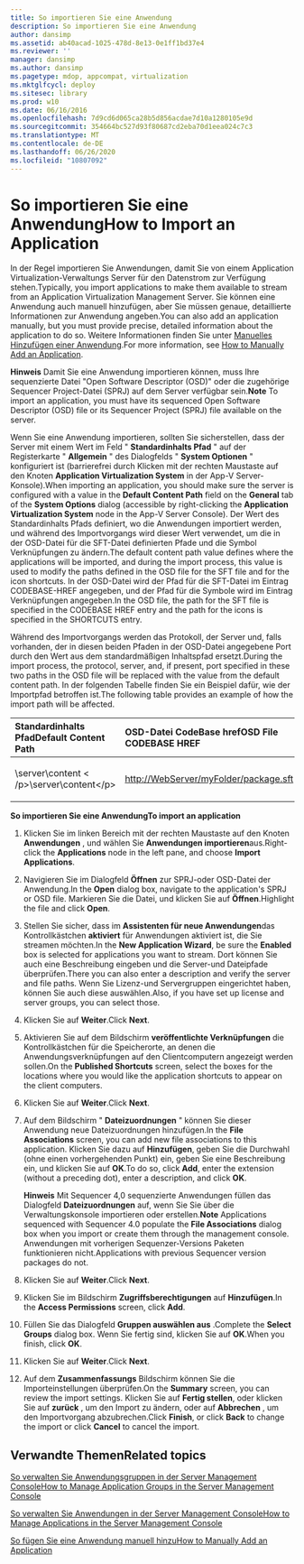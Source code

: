 ```yaml
---
title: So importieren Sie eine Anwendung
description: So importieren Sie eine Anwendung
author: dansimp
ms.assetid: ab40acad-1025-478d-8e13-0e1ff1bd37e4
ms.reviewer: ''
manager: dansimp
ms.author: dansimp
ms.pagetype: mdop, appcompat, virtualization
ms.mktglfcycl: deploy
ms.sitesec: library
ms.prod: w10
ms.date: 06/16/2016
ms.openlocfilehash: 7d9cd6d065ca28b5d856acdae7d10a1280105e9d
ms.sourcegitcommit: 354664bc527d93f80687cd2eba70d1eea024c7c3
ms.translationtype: MT
ms.contentlocale: de-DE
ms.lasthandoff: 06/26/2020
ms.locfileid: "10807092"
---
```

# <span data-ttu-id="8785d-103">So importieren Sie eine Anwendung</span><span class="sxs-lookup"><span data-stu-id="8785d-103">How to Import an Application</span></span>


<span data-ttu-id="8785d-104">In der Regel importieren Sie Anwendungen, damit Sie von einem Application Virtualization-Verwaltungs Server für den Datenstrom zur Verfügung stehen.</span><span class="sxs-lookup"><span data-stu-id="8785d-104">Typically, you import applications to make them available to stream from an Application Virtualization Management Server.</span></span> <span data-ttu-id="8785d-105">Sie können eine Anwendung auch manuell hinzufügen, aber Sie müssen genaue, detaillierte Informationen zur Anwendung angeben.</span><span class="sxs-lookup"><span data-stu-id="8785d-105">You can also add an application manually, but you must provide precise, detailed information about the application to do so.</span></span> <span data-ttu-id="8785d-106">Weitere Informationen finden Sie unter [Manuelles Hinzufügen einer Anwendung](how-to-manually-add-an-application.md).</span><span class="sxs-lookup"><span data-stu-id="8785d-106">For more information, see [How to Manually Add an Application](how-to-manually-add-an-application.md).</span></span>

<span data-ttu-id="8785d-107">**Hinweis**  Damit Sie eine Anwendung importieren können, muss Ihre sequenzierte Datei "Open Software Descriptor (OSD)" oder die zugehörige Sequencer Project-Datei (SPRJ) auf dem Server verfügbar sein.</span><span class="sxs-lookup"><span data-stu-id="8785d-107">**Note** To import an application, you must have its sequenced Open Software Descriptor (OSD) file or its Sequencer Project (SPRJ) file available on the server.</span></span>

 

<span data-ttu-id="8785d-108">Wenn Sie eine Anwendung importieren, sollten Sie sicherstellen, dass der Server mit einem Wert im Feld " **Standardinhalts Pfad** " auf der Registerkarte " **Allgemein** " des Dialogfelds " **System Optionen** " konfiguriert ist (barrierefrei durch Klicken mit der rechten Maustaste auf den Knoten **Application Virtualization System** in der App-V Server-Konsole).</span><span class="sxs-lookup"><span data-stu-id="8785d-108">When importing an application, you should make sure the server is configured with a value in the **Default Content Path** field on the **General** tab of the **System Options** dialog (accessible by right-clicking the **Application Virtualization System** node in the App-V Server Console).</span></span> <span data-ttu-id="8785d-109">Der Wert des Standardinhalts Pfads definiert, wo die Anwendungen importiert werden, und während des Importvorgangs wird dieser Wert verwendet, um die in der OSD-Datei für die SFT-Datei definierten Pfade und die Symbol Verknüpfungen zu ändern.</span><span class="sxs-lookup"><span data-stu-id="8785d-109">The default content path value defines where the applications will be imported, and during the import process, this value is used to modify the paths defined in the OSD file for the SFT file and for the icon shortcuts.</span></span> <span data-ttu-id="8785d-110">In der OSD-Datei wird der Pfad für die SFT-Datei im Eintrag CODEBASE-HREF angegeben, und der Pfad für die Symbole wird im Eintrag Verknüpfungen angegeben.</span><span class="sxs-lookup"><span data-stu-id="8785d-110">In the OSD file, the path for the SFT file is specified in the CODEBASE HREF entry and the path for the icons is specified in the SHORTCUTS entry.</span></span>

<span data-ttu-id="8785d-111">Während des Importvorgangs werden das Protokoll, der Server und, falls vorhanden, der in diesen beiden Pfaden in der OSD-Datei angegebene Port durch den Wert aus dem standardmäßigen Inhaltspfad ersetzt.</span><span class="sxs-lookup"><span data-stu-id="8785d-111">During the import process, the protocol, server, and, if present, port specified in these two paths in the OSD file will be replaced with the value from the default content path.</span></span> <span data-ttu-id="8785d-112">In der folgenden Tabelle finden Sie ein Beispiel dafür, wie der Importpfad betroffen ist.</span><span class="sxs-lookup"><span data-stu-id="8785d-112">The following table provides an example of how the import path will be affected.</span></span>

<table>
<colgroup>
<col width="33%" />
<col width="33%" />
<col width="33%" />
</colgroup>
<thead>
<tr class="header">
<th align="left"><span data-ttu-id="8785d-113">Standardinhalts Pfad</span><span class="sxs-lookup"><span data-stu-id="8785d-113">Default Content Path</span></span></th>
<th align="left"><span data-ttu-id="8785d-114">OSD-Datei CodeBase href</span><span class="sxs-lookup"><span data-stu-id="8785d-114">OSD File CODEBASE HREF</span></span></th>
<th align="left"><span data-ttu-id="8785d-115">Resultierender Wert</span><span class="sxs-lookup"><span data-stu-id="8785d-115">Resulting Value</span></span></th>
</tr>
</thead>
<tbody>
<tr class="odd">
<td align="left"><p><span data-ttu-id="8785d-116">\server\content &lt; /p&gt;</span><span class="sxs-lookup"><span data-stu-id="8785d-116">\server\content&lt;/p&gt;</span></span></td>
<td align="left"><p><a href="http://WebServer/myFolder/package.sft" data-raw-source="http://WebServer/myFolder/package.sft">http://WebServer/myFolder/package.sft</a></p></td>
<td align="left"><p><span data-ttu-id="8785d-117">\server\content\myFolder\package.sft</span><span class="sxs-lookup"><span data-stu-id="8785d-117">\server\content\myFolder\package.sft</span></span></p></td>
</tr>
</tbody>
</table>

 

**<span data-ttu-id="8785d-118">So importieren Sie eine Anwendung</span><span class="sxs-lookup"><span data-stu-id="8785d-118">To import an application</span></span>**

1.  <span data-ttu-id="8785d-119">Klicken Sie im linken Bereich mit der rechten Maustaste auf den Knoten **Anwendungen** , und wählen Sie **Anwendungen importieren**aus.</span><span class="sxs-lookup"><span data-stu-id="8785d-119">Right-click the **Applications** node in the left pane, and choose **Import Applications**.</span></span>

2.  <span data-ttu-id="8785d-120">Navigieren Sie im Dialogfeld **Öffnen** zur SPRJ-oder OSD-Datei der Anwendung.</span><span class="sxs-lookup"><span data-stu-id="8785d-120">In the **Open** dialog box, navigate to the application's SPRJ or OSD file.</span></span> <span data-ttu-id="8785d-121">Markieren Sie die Datei, und klicken Sie auf **Öffnen**.</span><span class="sxs-lookup"><span data-stu-id="8785d-121">Highlight the file and click **Open**.</span></span>

3.  <span data-ttu-id="8785d-122">Stellen Sie sicher, dass im **Assistenten für neue Anwendungen**das Kontrollkästchen **aktiviert** für Anwendungen aktiviert ist, die Sie streamen möchten.</span><span class="sxs-lookup"><span data-stu-id="8785d-122">In the **New Application Wizard**, be sure the **Enabled** box is selected for applications you want to stream.</span></span> <span data-ttu-id="8785d-123">Dort können Sie auch eine Beschreibung eingeben und die Server-und Dateipfade überprüfen.</span><span class="sxs-lookup"><span data-stu-id="8785d-123">There you can also enter a description and verify the server and file paths.</span></span> <span data-ttu-id="8785d-124">Wenn Sie Lizenz-und Servergruppen eingerichtet haben, können Sie auch diese auswählen.</span><span class="sxs-lookup"><span data-stu-id="8785d-124">Also, if you have set up license and server groups, you can select those.</span></span>

4.  <span data-ttu-id="8785d-125">Klicken Sie auf **Weiter**.</span><span class="sxs-lookup"><span data-stu-id="8785d-125">Click **Next**.</span></span>

5.  <span data-ttu-id="8785d-126">Aktivieren Sie auf dem Bildschirm **veröffentlichte Verknüpfungen** die Kontrollkästchen für die Speicherorte, an denen die Anwendungsverknüpfungen auf den Clientcomputern angezeigt werden sollen.</span><span class="sxs-lookup"><span data-stu-id="8785d-126">On the **Published Shortcuts** screen, select the boxes for the locations where you would like the application shortcuts to appear on the client computers.</span></span>

6.  <span data-ttu-id="8785d-127">Klicken Sie auf **Weiter**.</span><span class="sxs-lookup"><span data-stu-id="8785d-127">Click **Next**.</span></span>

7.  <span data-ttu-id="8785d-128">Auf dem Bildschirm " **Dateizuordnungen** " können Sie dieser Anwendung neue Dateizuordnungen hinzufügen.</span><span class="sxs-lookup"><span data-stu-id="8785d-128">In the **File Associations** screen, you can add new file associations to this application.</span></span> <span data-ttu-id="8785d-129">Klicken Sie dazu auf **Hinzufügen**, geben Sie die Durchwahl (ohne einen vorhergehenden Punkt) ein, geben Sie eine Beschreibung ein, und klicken Sie auf **OK**.</span><span class="sxs-lookup"><span data-stu-id="8785d-129">To do so, click **Add**, enter the extension (without a preceding dot), enter a description, and click **OK**.</span></span>

    <span data-ttu-id="8785d-130">**Hinweis**  Mit Sequencer 4,0 sequenzierte Anwendungen füllen das Dialogfeld **Dateizuordnungen** auf, wenn Sie Sie über die Verwaltungskonsole importieren oder erstellen.</span><span class="sxs-lookup"><span data-stu-id="8785d-130">**Note** Applications sequenced with Sequencer 4.0 populate the **File Associations** dialog box when you import or create them through the management console.</span></span> <span data-ttu-id="8785d-131">Anwendungen mit vorherigen Sequenzer-Versions Paketen funktionieren nicht.</span><span class="sxs-lookup"><span data-stu-id="8785d-131">Applications with previous Sequencer version packages do not.</span></span>

     

8.  <span data-ttu-id="8785d-132">Klicken Sie auf **Weiter**.</span><span class="sxs-lookup"><span data-stu-id="8785d-132">Click **Next**.</span></span>

9.  <span data-ttu-id="8785d-133">Klicken Sie im Bildschirm **Zugriffsberechtigungen** auf **Hinzufügen**.</span><span class="sxs-lookup"><span data-stu-id="8785d-133">In the **Access Permissions** screen, click **Add**.</span></span>

10. <span data-ttu-id="8785d-134">Füllen Sie das Dialogfeld **Gruppen auswählen aus** .</span><span class="sxs-lookup"><span data-stu-id="8785d-134">Complete the **Select Groups** dialog box.</span></span> <span data-ttu-id="8785d-135">Wenn Sie fertig sind, klicken Sie auf **OK**.</span><span class="sxs-lookup"><span data-stu-id="8785d-135">When you finish, click **OK**.</span></span>

11. <span data-ttu-id="8785d-136">Klicken Sie auf **Weiter**.</span><span class="sxs-lookup"><span data-stu-id="8785d-136">Click **Next**.</span></span>

12. <span data-ttu-id="8785d-137">Auf dem **Zusammenfassungs** Bildschirm können Sie die Importeinstellungen überprüfen.</span><span class="sxs-lookup"><span data-stu-id="8785d-137">On the **Summary** screen, you can review the import settings.</span></span> <span data-ttu-id="8785d-138">Klicken Sie auf **Fertig stellen**, oder klicken Sie auf **zurück** , um den Import zu ändern, oder auf **Abbrechen** , um den Importvorgang abzubrechen.</span><span class="sxs-lookup"><span data-stu-id="8785d-138">Click **Finish**, or click **Back** to change the import or click **Cancel** to cancel the import.</span></span>

## <span data-ttu-id="8785d-139">Verwandte Themen</span><span class="sxs-lookup"><span data-stu-id="8785d-139">Related topics</span></span>


[<span data-ttu-id="8785d-140">So verwalten Sie Anwendungsgruppen in der Server Management Console</span><span class="sxs-lookup"><span data-stu-id="8785d-140">How to Manage Application Groups in the Server Management Console</span></span>](how-to-manage-application-groups-in-the-server-management-console.md)

[<span data-ttu-id="8785d-141">So verwalten Sie Anwendungen in der Server Management Console</span><span class="sxs-lookup"><span data-stu-id="8785d-141">How to Manage Applications in the Server Management Console</span></span>](how-to-manage-applications-in-the-server-management-console.md)

[<span data-ttu-id="8785d-142">So fügen Sie eine Anwendung manuell hinzu</span><span class="sxs-lookup"><span data-stu-id="8785d-142">How to Manually Add an Application</span></span>](how-to-manually-add-an-application.md)

 

 





